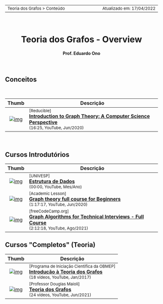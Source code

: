<table>
<tr>
<td align="left" width="8000">
    <small>Teoria dos Grafos > Conteúdo</small>
</td>
<td align="right">
    <small>Atualizado&nbsp;em:&nbsp;17/04/2022</small>
</td>
</tr>
</table>

<br>

<h1 align="center">
Teoria dos Grafos - Overview
</h1>
<h4 align="center">
Prof. Eduardo Ono
</h4>

<br>

## Conceitos

<br>

| Thumb | Descrição |
| :-: | --- |
| [![img](https://img.youtube.com/vi/LFKZLXVO-Dg/default.jpg)](https://www.youtube.com/watch?v=LFKZLXVO-Dg) | <sup>[Reducible]</sup><br>[__Introduction to Graph Theory: A Computer Science Perspective__](https://www.youtube.com/watch?v=LFKZLXVO-Dg)<br><sub>(16:25, YouTube, Jun/2020)</sub>

<br>

## Cursos Introdutórios

| Thumb | Descrição |
| :-: | --- |
| [![img](https://img.youtube.com/vi/MC0u4f334mI/default.jpg)](https://www.youtube.com/watch?v=MC0u4f334mI) | <sup>[UNIVESP]</sup><br>[__Estrutura de Dados__](https://www.youtube.com/watch?v=MC0u4f334mI)<br><sub>(00:00, YouTube, Mes/Ano)</sub>
| [![img](https://img.youtube.com/vi/sWsXBY19o8I/default.jpg)](https://www.youtube.com/watch?v=sWsXBY19o8I) | <sup>[Academic Lesson]</sup><br>[__Graph theory full course for Beginners__](https://www.youtube.com/watch?v=sWsXBY19o8I)<br><sub>(1:17:17, YouTube, Jun/2020)</sub>
| [![img](https://img.youtube.com/vi/tWVWeAqZ0WU/default.jpg)](https://www.youtube.com/watch?v=tWVWeAqZ0WU) | <sup>[freeCodeCamp.org]</sup><br>[__Graph Algorithms for Technical Interviews - Full Course__](https://www.youtube.com/watch?v=tWVWeAqZ0WU)<br><sub>(2:12:18, YouTube, Ago/2021)</sub>

## Cursos "Completos" (Teoria)

| Thumb| Descrição |
| :-: | --- |
| [![img](https://img.youtube.com/vi/Frmwdter-vQ/default.jpg)](https://www.youtube.com/watch?v=LFKZLXVO-Dg) | <sup>[Programa de Iniciação Cientifica da OBMEP]</sup><br>[__Introducão à Teoria dos Grafos__](https://www.youtube.com/playlist?list=PLrVGp617x0hAm90-7zQzbRsSOnN2Vbr-I)<br><sub>(18 vídeos, YouTube, Jan/2017)</sub>
| [![img](https://img.youtube.com/vi/T6yKp82k9vM/default.jpg)](https://www.youtube.com/playlist?list=PLrOyM49ctTx-xtyVeuO7ylclgXHd4ws9a) | <sup>[Professor Douglas Maioli]</sup><br>[__Teoria dos Grafos__](https://www.youtube.com/playlist?list=PLrOyM49ctTx-xtyVeuO7ylclgXHd4ws9a)<br><sub>(24 vídeos, YouTube, Jun/2021)</sub>

<br>
